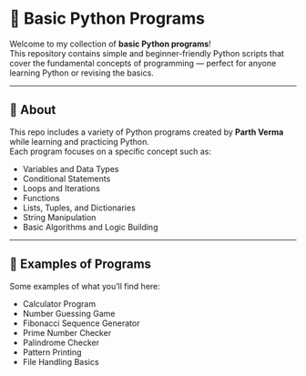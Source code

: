 # 🐍 Basic Python Programs

Welcome to my collection of **basic Python programs**!  
This repository contains simple and beginner-friendly Python scripts that cover the fundamental concepts of programming — perfect for anyone learning Python or revising the basics.

---

## 📘 About
This repo includes a variety of Python programs created by **Parth Verma** while learning and practicing Python.  
Each program focuses on a specific concept such as:
- Variables and Data Types  
- Conditional Statements  
- Loops and Iterations  
- Functions  
- Lists, Tuples, and Dictionaries  
- String Manipulation  
- Basic Algorithms and Logic Building  

---

## 🧩 Examples of Programs
Some examples of what you’ll find here:
- Calculator Program  
- Number Guessing Game  
- Fibonacci Sequence Generator  
- Prime Number Checker  
- Palindrome Checker  
- Pattern Printing  
- File Handling Basics  
